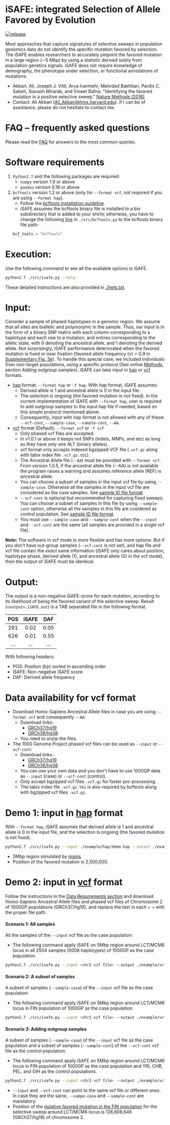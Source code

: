 iSAFE: **i**ntegrated **S**election of **A**llele **F**avored by **E**volution
==========
[![release](https://img.shields.io/github/v/release/alek0991/iSAFE)](ChangeLog.md)

Most approaches that capture signatures of selective sweeps in population genomics data do not identify the specific mutation favored by selection. The iSAFE enables researchers to accurately pinpoint the favored mutation in a large region (∼5 Mbp) by using a statistic derived solely from population genetics signals. iSAFE does not require knowledge of demography, the phenotype under selection, or functional annotations of mutations. 
- Akbari, Ali, Joseph J. Vitti, Arya Iranmehr, Mehrdad Bakhtiari, Pardis C. Sabeti, Siavash Mirarab, and Vineet Bafna. "Identifying the favored mutation in a positive selective sweep." [Nature Methods (2018)](https://doi.org/10.1038/nmeth.4606).
- Contact: Ali Akbari (Ali_Akbari@hms.harvard.edu). If I can be of assistance, please do not hesitate to contact me.


FAQ – frequently asked questions
==========
Please read the [FAQ](https://github.com/alek0991/iSAFE/blob/master/FAQ.md) for answers to the most common queries.

Software requirements
==========
1. ```Python2.7``` and the following packages are required:
    -   ```numpy``` version 1.9 or above 
    -   ```pandas``` version 0.18 or above
2. ```bcftools``` version 1.2 or above (only for ```--format vcf```, not required if you are using ```--format hap```).
    - Follow the [bcftools installation guideline](http://www.htslib.org/download/).
    - iSAFE assumes the bcftools binary file is installed to a bin subdirectory that is added 
     to your ```$PATH```; otherwise, you have to change the following 
     [line](https://github.com/alek0991/iSAFE/blob/b54f60f8f274ab248e308f6e953ff018d1b577c7/src/bcftools.py#L6) in ```./src/bcftools.py``` to the bcftools binary file path: 
    ```python
    bcf_tools = "bcftools"
    ```    

Execution:
===========
Use the following command to see all the available options in iSAFE.
 
```sh
python2.7 ./src/isafe.py --help
```
These detailed instructions are also provided in [./help.txt](https://github.com/alek0991/iSAFE/blob/master/help.txt).

Input:
==========
Consider a sample of phased haplotypes in a genomic region. We assume that all 
sites are biallelic and  polymorphic in the sample. 
Thus, our input is in the form of a binary 
SNP matrix with each column corresponding to a haplotype and each row to a 
mutation, and entries corresponding to the allelic state, with 0 denoting the
ancestral allele, and 1 denoting the derived allele. Not surprisingly, iSAFE performance deteriorated when the favored mutation is fixed or near fixation (favored allele frequency (ν) > 0.9 in [Supplementary Fig. 3e](https://www.nature.com/articles/nmeth.4606/figures/6)). To handle this special case, we included individuals from non-target populations, using a specific protocol (See online [Methods](https://www.nature.com/articles/nmeth.4606#methods), section *Adding outgroup samples*). iSAFE can take input in [hap](https://github.com/alek0991/iSAFE/blob/master/hap_format.md) or [vcf](https://samtools.github.io/hts-specs/VCFv4.2.pdf) formats.
* [hap](https://github.com/alek0991/iSAFE/blob/master/hap_format.md) format: ```--format hap``` or ```-f hap```. With hap format, iSAFE assumes:
    - Derived allele is 1 and ancestral allele is 0 in the input file.
    - The selection is ongoing (the favored mutation is not fixed). In the current implementation of iSAFE with ```--format hap```, user is required to add outgroup samples to the input hap file if needed, based on this simple protocol mentioned above.
    - Consequently, input with hap format is not allowed with any of these: ```--vcf-cont```, ```--sample-case```, ```--sample-cont```, ```--AA```.
* [vcf](https://samtools.github.io/hts-specs/VCFv4.2.pdf) format (Default): ```--format vcf``` or ```-f vcf```
    - Only phased vcf files are accepted.
    - In v1.0.1 or above it keeps not SNPs (indels, MNPs, and etc) as long as they have only one ALT (binary alleles).
    - vcf format only accepts indexed bgzipped VCF file (```.vcf.gz``` along with tabix index file ```.vcf.gz.tbi```).
    - The Ancestral Allele file (```--AA```) must be provided with ```--format vcf```. From version 1.0.5, if the ancestral allele file (--AA) is not available the program raises a warning and assumes reference allele (REF) is ancestral allele.
    - You can choose a subset of samples in the input vcf file by using ```--sample-case```. Otherwise all the samples in the input vcf file are considered as the case samples. See [sample ID file format](https://github.com/alek0991/iSAFE/blob/master/sample_ID_format.md).
    - ```--vcf-cont``` is optional but recommended for capturing fixed sweeps. You can choose a subset of samples in this file by using ```--sample-cont``` option, otherwise all the samples in this file are cosidered as control population. See [sample ID file format](https://github.com/alek0991/iSAFE/blob/master/sample_ID_format.md).  
    - You must use ```--sample-case``` and ```--sample-cont``` when the ```--input``` and ```--vcf-cont``` are the same (all samples are provided in a single vcf file).    
    
**Note:** The software in vcf mode is more flexible and has more options. But if you don't have out-group samples (```--vcf-cont``` is not set), and hap file and vcf file contain the _exact_ same information (iSAFE only cares about position, haplotype phase, derived allele (1), and ancestral allele (0) in the vcf mode), then the output of iSAFE must be identical.

Output:
==========
The output is a non-negative iSAFE-score for each mutation, according to its 
likelihood of being the favored variant of the selective sweep. 
Result (```<output>.iSAFE.out```) is a TAB separated file in the following format.

| POS | iSAFE | DAF |
|:----------:|:---------:|:---------:|
| 291 |    0.02    |    0.05    |
| 626 |    0.01    |    0.55    |
| ... |    ...    |    ...    |

With following headers:

   - POS: Position (bp) sorted in ascending order
   - iSAFE: Non-negative iSAFE score
   - DAF: Derived allele frequency

Data availability for vcf format
==========
*  Download Homo-Sapiens Ancestral Allele files in case you are using ```--format vcf``` and consequently ```--AA```:
    - Download links: 
        - [GRCh37/hg19](http://ftp.ensembl.org/pub/release-75/fasta/ancestral_alleles/)
        - [GRCh38/hg38](http://ftp.ensemblorg.ebi.ac.uk/pub/release-88/fasta/ancestral_alleles/)
    - You need to unzip the files.
* The 1000 Genome Project phased vcf files can be used as ```--input``` or ```--vcf-cont```:
    - Download links: 
        - [GRCh37/hg19](http://ftp.1000genomes.ebi.ac.uk/vol1/ftp/release/20130502/)
        - [GRCh38/hg38](http://ftp.1000genomes.ebi.ac.uk/vol1/ftp/release/20130502/supporting/GRCh38_positions/)
    - You can use your own data and you don't have to use 1000GP data as ```--input``` (case) or ```--vcf-cont``` (control).
    - Only accept bgzipped vcf files ```.vcf.gz``` for faster pre-processing.
    - The tabix index file ```.vcf.gz.tbi``` is also required by bcftools along with bgzipped vcf files ```.vcf.gz```.


Demo 1: input in [hap](https://github.com/alek0991/iSAFE/blob/master/hap_format.md) format
===========
With ```--format hap```, iSAFE assumes that derived allele is 1 and ancestral allele is 0 in the input file, and the selection is ongoing (the favored mutation is not fixed).
```sh
python2.7 ./src/isafe.py --input ./example/hap/demo.hap --output ./example/hap/demo --format hap
```
* 5Mbp region simulated by [msms](http://www.mabs.at/ewing/msms/index.shtml).
* Position of the favored mutation is 2,500,000.

Demo 2: input in [vcf](https://samtools.github.io/hts-specs/VCFv4.2.pdf) format
===========
Follow the instructions in the [Data Requirements section](https://github.com/alek0991/iSAFE#data-requirements) and download Homo-Sapiens Ancestral Allele files and phased vcf files of Chromosome 2 of 1000GP populations (GRCh37/hg19), and replace the text in each ```< >``` with the proper file path.


<h4>Scenario 1: All samples</h4> 

All the samples of the ```--input``` vcf file as the case population:
- The following command apply iSAFE on 5Mbp region around LCT/MCM6 locus in all 2504 samples (5008 haplotypes) of 1000GP as the case population.
    
```sh
python2.7 ./src/isafe.py --input <chr2 vcf file> --output ./example/vcf/LCT --region 2:134108646-139108646 --AA <chr2 Ancestral Allele file>
```

<h4>Scenario 2: A subset of samples</h4>
 
A subset of samples (```--sample-case```) of the ```--input``` vcf file as the case population:
- The following command apply iSAFE on 5Mbp region around LCT/MCM6 locus in FIN population of 1000GP as the case population.

```sh
python2.7 ./src/isafe.py --input <chr2 vcf file> --output ./example/vcf/LCT --region 2:134108646-139108646 --AA <chr2 Ancestral Allele file> --sample-case ./example/vcf/case.sample
```

<h4>Scenario 3: Adding outgroup samples</h4>
 
 A subset of samples (```--sample-case```) of the ```--input``` vcf file as the case population and a subset of samples (```--sample-cont```) of the ```--vcf-cont``` vcf file as the control population:
- The following command apply iSAFE on 5Mbp region around LCT/MCM6 locus in FIN population of 1000GP as the case population and YRI, CHB, PEL, and GIH as the control populations.

```sh
python2.7 ./src/isafe.py --input <chr2 vcf file> --output ./example/vcf/LCT --region 2:134108646-139108646 --AA <chr2 Ancestral Allele file> --vcf-cont <chr2 vcf file> --sample-case ./example/vcf/case.sample --sample-cont ./example/vcf/cont.sample
```

* ```--input``` and ```--vcf-cont``` can point to the same vcf file or different ones. In case they are the same, ```--sampe-case``` and ```--sample-cont``` are mandatory.
* Position of the [putative favored mutation in the FIN population](http://www.nature.com/ng/journal/v30/n2/full/ng826.html) for the selective sweep around LCT/MCM6 locus is 136,608,646 (GRCh37/hg19) of chromosome 2.